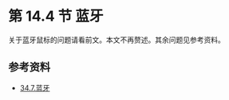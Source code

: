 # 第 14.4 节 蓝牙

关于蓝牙鼠标的问题请看前文。本文不再赘述。其余问题见参考资料。

## 参考资料

- [34.7.蓝牙](https://handbook.bsdcn.org/di-34-zhang-gao-ji-wang-luo/34.7.-lan-ya.html)

